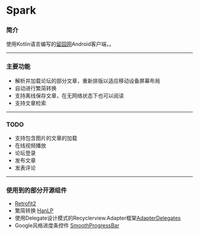 # Spark

### 简介 ###

使用Kotlin语言编写的[留园网](https://www.6park.com)Android客户端，。

---
### 主要功能 ###

+ 解析并加载论坛的部分文章，重新排版以适应移动设备屏幕布局
+ 自动进行繁简转换
+ 支持离线保存文章，在无网络状态下也可以阅读
+ 支持文章检索

---
### TODO ###

+ 支持包含图片的文章的加载
+ 在线视频播放
+ 论坛登录
+ 发布文章
+ 发表评论

---
### 使用到的部分开源组件 ###

+ [Retrofit2](https://github.com/square/retrofit)
+ 繁简转换 [HanLP](https://github.com/hankcs/HanLP)
+ 使用Delegate设计模式的Recyclerview.Adapter框架[AdapterDelegates](https://github.com/sockeqwe/AdapterDelegates)
+ Google风格进度条控件 [SmoothProgressBar](https://github.com/castorflex/SmoothProgressBar)

